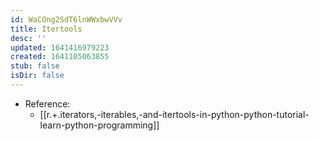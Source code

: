 ```yaml
---
id: WaCOng2SdT6lnWWxbwVVv
title: Itertools
desc: ''
updated: 1641416979223
created: 1641105063855
stub: false
isDir: false
---
```


- Reference:
  - [[r.+.iterators,-iterables,-and-itertools-in-python-python-tutorial-learn-python-programming]]
